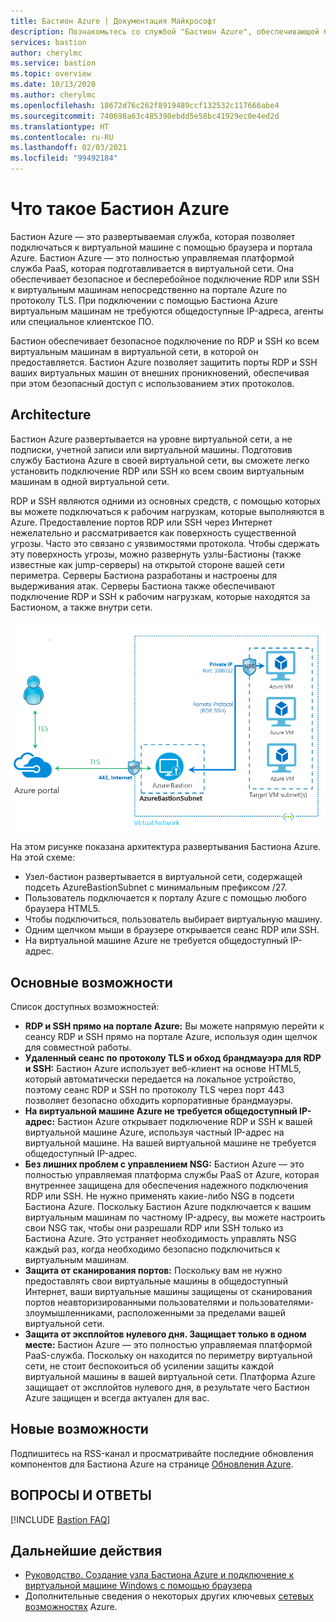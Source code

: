 ```yaml
---
title: Бастион Azure | Документация Майкрософт
description: Познакомьтесь со службой "Бастион Azure", обеспечивающей безопасное и бесперебойное подключение RDP или SSH к виртуальным машинам и защищающей порты RDP и SSH от внешних проникновений.
services: bastion
author: cherylmc
ms.service: bastion
ms.topic: overview
ms.date: 10/13/2020
ms.author: cherylmc
ms.openlocfilehash: 18672d76c262f8919489ccf132532c117666abe4
ms.sourcegitcommit: 740698a63c485390ebdd5e58bc41929ec0e4ed2d
ms.translationtype: HT
ms.contentlocale: ru-RU
ms.lasthandoff: 02/03/2021
ms.locfileid: "99492184"
---
```

# <a name="what-is-azure-bastion"></a>Что такое Бастион Azure

Бастион Azure — это развертываемая служба, которая позволяет подключаться к виртуальной машине с помощью браузера и портала Azure. Бастион Azure — это полностью управляемая платформой служба PaaS, которая подготавливается в виртуальной сети. Она обеспечивает безопасное и бесперебойное подключение RDP или SSH к виртуальным машинам непосредственно на портале Azure по протоколу TLS. При подключении с помощью Бастиона Azure виртуальным машинам не требуются общедоступные IP-адреса, агенты или специальное клиентское ПО.

Бастион обеспечивает безопасное подключение по RDP и SSH ко всем виртуальным машинам в виртуальной сети, в которой он предоставляется. Бастион Azure позволяет защитить порты RDP и SSH ваших виртуальных машин от внешних проникновений, обеспечивая при этом безопасный доступ с использованием этих протоколов.

## <a name="architecture"></a>Architecture

Бастион Azure развертывается на уровне виртуальной сети, а не подписки, учетной записи или виртуальной машины. Подготовив службу Бастиона Azure в своей виртуальной сети, вы сможете легко установить подключение RDP или SSH ко всем своим виртуальным машинам в одной виртуальной сети.

RDP и SSH являются одними из основных средств, с помощью которых вы можете подключаться к рабочим нагрузкам, которые выполняются в Azure. Предоставление портов RDP или SSH через Интернет нежелательно и рассматривается как поверхность существенной угрозы. Часто это связано с уязвимостями протокола. Чтобы сдержать эту поверхность угрозы, можно развернуть узлы-Бастионы (также известные как jump-серверы) на открытой стороне вашей сети периметра. Серверы Бастиона разработаны и настроены для выдерживания атак. Серверы Бастиона также обеспечивают подключение RDP и SSH к рабочим нагрузкам, которые находятся за Бастионом, а также внутри сети.

![Архитектура Бастиона Azure](./media/bastion-overview/architecture.png)

На этом рисунке показана архитектура развертывания Бастиона Azure. На этой схеме:

* Узел-бастион развертывается в виртуальной сети, содержащей подсеть AzureBastionSubnet с минимальным префиксом /27.
* Пользователь подключается к порталу Azure с помощью любого браузера HTML5.
* Чтобы подключиться, пользователь выбирает виртуальную машину.
* Одним щелчком мыши в браузере открывается сеанс RDP или SSH.
* На виртуальной машине Azure не требуется общедоступный IP-адрес.

## <a name="key-features"></a>Основные возможности

Список доступных возможностей:

* **RDP и SSH прямо на портале Azure:** Вы можете напрямую перейти к сеансу RDP и SSH прямо на портале Azure, используя один щелчок для совместной работы.
* **Удаленный сеанс по протоколу TLS и обход брандмауэра для RDP и SSH:** Бастион Azure использует веб-клиент на основе HTML5, который автоматически передается на локальное устройство, поэтому сеанс RDP и SSH по протоколу TLS через порт 443 позволяет безопасно обходить корпоративные брандмауэры.
* **На виртуальной машине Azure не требуется общедоступный IP-адрес:** Бастион Azure открывает подключение RDP и SSH к вашей виртуальной машине Azure, используя частный IP-адрес на виртуальной машине. На вашей виртуальной машине не требуется общедоступный IP-адрес.
* **Без лишних проблем с управлением NSG:** Бастион Azure — это полностью управляемая платформа службы PaaS от Azure, которая внутреннее защищена для обеспечения надежного подключения RDP или SSH. Не нужно применять какие-либо NSG в подсети Бастиона Azure. Поскольку Бастион Azure подключается к вашим виртуальным машинам по частному IP-адресу, вы можете настроить свои NSG так, чтобы они разрешали RDP или SSH только из Бастиона Azure. Это устраняет необходимость управлять NSG каждый раз, когда необходимо безопасно подключиться к виртуальным машинам.
* **Защита от сканирования портов:** Поскольку вам не нужно предоставлять свои виртуальные машины в общедоступный Интернет, ваши виртуальные машины защищены от сканирования портов неавторизированными пользователями и пользователями-злоумышленниками, расположенными за пределами вашей виртуальной сети.
* **Защита от эксплойтов нулевого дня. Защищает только в одном месте:** Бастион Azure — это полностью управляемая платформой PaaS-служба. Поскольку он находится по периметру виртуальной сети, не стоит беспокоиться об усилении защиты каждой виртуальной машины в вашей виртуальной сети. Платформа Azure защищает от эксплойтов нулевого дня, в результате чего Бастион Azure защищен и всегда актуален для вас.

## <a name="whats-new"></a><a name="new"></a>Новые возможности

Подпишитесь на RSS-канал и просматривайте последние обновления компонентов для Бастиона Azure на странице [Обновления Azure](https://azure.microsoft.com/updates/?category=networking&query=Azure%20Bastion).

## <a name="faq"></a>ВОПРОСЫ И ОТВЕТЫ

[!INCLUDE [Bastion FAQ](../../includes/bastion-faq-include.md)]

## <a name="next-steps"></a>Дальнейшие действия

* [Руководство. Создание узла Бастиона Azure и подключение к виртуальной машине Windows с помощью браузера](tutorial-create-host-portal.md)
* Дополнительные сведения о некоторых других ключевых [сетевых возможностях](../networking/networking-overview.md) Azure.

